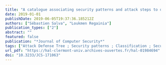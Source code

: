 ```yaml
---
title: "A catalogue associating security patterns and attack steps to design secure applications"
date: 2019-01-01
publishDate: 2019-06-05T19:37:36.185212Z
authors: ["Sébastien Salva", "Loukmen Regainia"]
publication_types: ["2"]
abstract: ""
featured: false
publication: "*Journal of Computer Security*"
tags: ["Attack Defense Tree ; Security patterns ; Classification ; Security principles ; Attack"]
url_pdf: "https://hal-clermont-univ.archives-ouvertes.fr/hal-01984694"
doi: "10.3233/JCS-171063"
---
```


